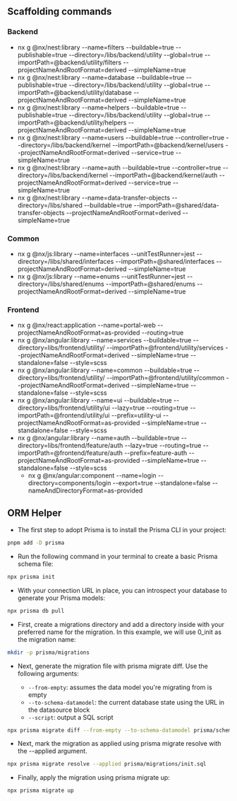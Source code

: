 ## Scaffolding commands

### Backend

- nx g @nx/nest:library --name=filters --buildable=true --publishable=true --directory=/libs/backend/utility --global=true --importPath=@backend/utility/filters --projectNameAndRootFormat=derived --simpleName=true
- nx g @nx/nest:library --name=database --buildable=true --publishable=true --directory=/libs/backend/utility --global=true --importPath=@backend/utility/database --projectNameAndRootFormat=derived --simpleName=true
- nx g @nx/nest:library --name=helpers --buildable=true --publishable=true --directory=/libs/backend/utility --global=true --importPath=@backend/utility/helpers --projectNameAndRootFormat=derived --simpleName=true
- nx g @nx/nest:library --name=users --buildable=true --controller=true --directory=/libs/backend/kernel --importPath=@backend/kernel/users --projectNameAndRootFormat=derived --service=true --simpleName=true
- nx g @nx/nest:library --name=auth --buildable=true --controller=true --directory=/libs/backend/kernel --importPath=@backend/kernel/auth --projectNameAndRootFormat=derived --service=true --simpleName=true
- nx g @nx/nest:library --name=data-transfer-objects --directory=/libs/shared --buildable=true --importPath=@shared/data-transfer-objects --projectNameAndRootFormat=derived --simpleName=true

### Common

- nx g @nx/js:library --name=interfaces --unitTestRunner=jest --directory=/libs/shared/interfaces --importPath=@shared/interfaces --projectNameAndRootFormat=derived --simpleName=true
- nx g @nx/js:library --name=enums --unitTestRunner=jest --directory=/libs/shared/enums --importPath=@shared/enums --projectNameAndRootFormat=derived --simpleName=true

### Frontend

- nx g @nx/react:application --name=portal-web --projectNameAndRootFormat=as-provided --routing=true
- nx g @nx/angular:library --name=services --buildable=true --directory=libs/frontend/utility/ --importPath=@frontend/utility/services --projectNameAndRootFormat=derived --simpleName=true --standalone=false --style=scss
- nx g @nx/angular:library --name=common --buildable=true --directory=libs/frontend/utility/ --importPath=@frontend/utility/common --projectNameAndRootFormat=derived --simpleName=true --standalone=false --style=scss
- nx g @nx/angular:library --name=ui --buildable=true --directory=libs/frontend/utility/ui --lazy=true --routing=true --importPath=@frontend/utility/ui --prefix=utility-ui --projectNameAndRootFormat=as-provided --simpleName=true --standalone=false --style=scss
- nx g @nx/angular:library --name=auth --buildable=true --directory=libs/frontend/feature/auth --lazy=true --routing=true --importPath=@frontend/feature/auth --prefix=feature-auth --projectNameAndRootFormat=as-provided --simpleName=true --standalone=false --style=scss
  - nx g @nx/angular:component --name=login --directory=components/login --export=true --standalone=false --nameAndDirectoryFormat=as-provided

## ORM Helper

- The first step to adopt Prisma is to install the Prisma CLI in your project:

```bash
pnpm add -D prisma
```

- Run the following command in your terminal to create a basic Prisma schema file:

```bash
npx prisma init
```

- With your connection URL in place, you can introspect your database to generate your Prisma models:

```bash
npx prisma db pull
```

- First, create a migrations directory and add a directory inside with your preferred name for the migration. In this example, we will use 0_init as the migration name:

```bash
mkdir -p prisma/migrations
```

- Next, generate the migration file with prisma migrate diff. Use the following arguments:

  - `--from-empty`: assumes the data model you're migrating from is empty
  - `--to-schema-datamodel`: the current database state using the URL in the datasource block
  - `--script`: output a SQL script

```bash
npx prisma migrate diff --from-empty --to-schema-datamodel prisma/schema.prisma --script > prisma/migrations/init.sql
```

- Next, mark the migration as applied using prisma migrate resolve with the --applied argument.

```bash
npx prisma migrate resolve --applied prisma/migrations/init.sql
```

- Finally, apply the migration using prisma migrate up:

```bash
npx prisma migrate up
```
